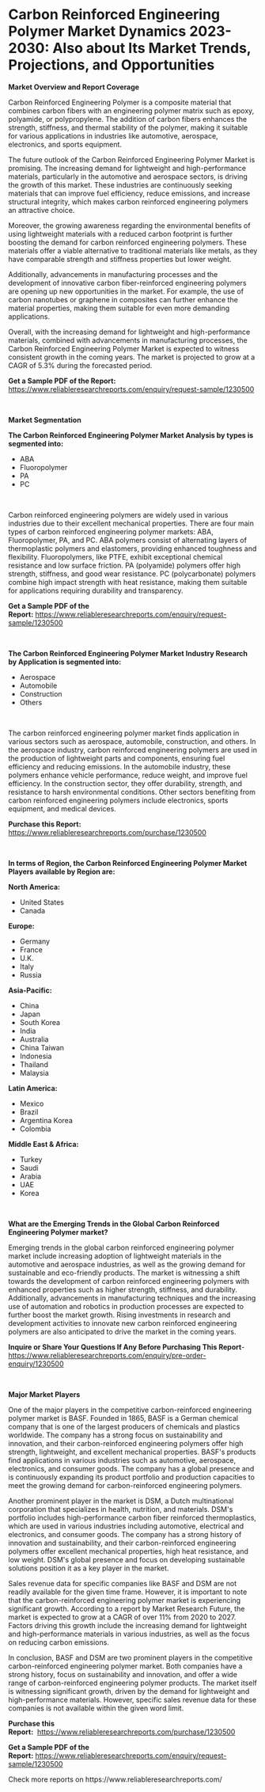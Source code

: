 <p><h1>Carbon Reinforced Engineering Polymer Market Dynamics 2023-2030: Also about Its Market Trends, Projections, and Opportunities</h1></p><p><strong>Market Overview and Report Coverage</strong></p>
<p><p>Carbon Reinforced Engineering Polymer is a composite material that combines carbon fibers with an engineering polymer matrix such as epoxy, polyamide, or polypropylene. The addition of carbon fibers enhances the strength, stiffness, and thermal stability of the polymer, making it suitable for various applications in industries like automotive, aerospace, electronics, and sports equipment.</p><p>The future outlook of the Carbon Reinforced Engineering Polymer Market is promising. The increasing demand for lightweight and high-performance materials, particularly in the automotive and aerospace sectors, is driving the growth of this market. These industries are continuously seeking materials that can improve fuel efficiency, reduce emissions, and increase structural integrity, which makes carbon reinforced engineering polymers an attractive choice.</p><p>Moreover, the growing awareness regarding the environmental benefits of using lightweight materials with a reduced carbon footprint is further boosting the demand for carbon reinforced engineering polymers. These materials offer a viable alternative to traditional materials like metals, as they have comparable strength and stiffness properties but lower weight.</p><p>Additionally, advancements in manufacturing processes and the development of innovative carbon fiber-reinforced engineering polymers are opening up new opportunities in the market. For example, the use of carbon nanotubes or graphene in composites can further enhance the material properties, making them suitable for even more demanding applications.</p><p>Overall, with the increasing demand for lightweight and high-performance materials, combined with advancements in manufacturing processes, the Carbon Reinforced Engineering Polymer Market is expected to witness consistent growth in the coming years. The market is projected to grow at a CAGR of 5.3% during the forecasted period.</p></p>
<p><strong>Get a Sample PDF of the Report:</strong> <a href="https://www.reliableresearchreports.com/enquiry/request-sample/1230500">https://www.reliableresearchreports.com/enquiry/request-sample/1230500</a></p>
<p>&nbsp;</p>
<p><strong>Market Segmentation</strong></p>
<p><strong>The Carbon Reinforced Engineering Polymer Market Analysis by types is segmented into:</strong></p>
<p><ul><li>ABA</li><li>Fluoropolymer</li><li>PA</li><li>PC</li></ul></p>
<p>&nbsp;</p>
<p><p>Carbon reinforced engineering polymers are widely used in various industries due to their excellent mechanical properties. There are four main types of carbon reinforced engineering polymer markets: ABA, Fluoropolymer, PA, and PC. ABA polymers consist of alternating layers of thermoplastic polymers and elastomers, providing enhanced toughness and flexibility. Fluoropolymers, like PTFE, exhibit exceptional chemical resistance and low surface friction. PA (polyamide) polymers offer high strength, stiffness, and good wear resistance. PC (polycarbonate) polymers combine high impact strength with heat resistance, making them suitable for applications requiring durability and transparency.</p></p>
<p><strong>Get a Sample PDF of the Report:</strong>&nbsp;<a href="https://www.reliableresearchreports.com/enquiry/request-sample/1230500">https://www.reliableresearchreports.com/enquiry/request-sample/1230500</a></p>
<p>&nbsp;</p>
<p><strong>The Carbon Reinforced Engineering Polymer Market Industry Research by Application is segmented into:</strong></p>
<p><ul><li>Aerospace</li><li>Automobile</li><li>Construction</li><li>Others</li></ul></p>
<p>&nbsp;</p>
<p><p>The carbon reinforced engineering polymer market finds application in various sectors such as aerospace, automobile, construction, and others. In the aerospace industry, carbon reinforced engineering polymers are used in the production of lightweight parts and components, ensuring fuel efficiency and reducing emissions. In the automobile industry, these polymers enhance vehicle performance, reduce weight, and improve fuel efficiency. In the construction sector, they offer durability, strength, and resistance to harsh environmental conditions. Other sectors benefiting from carbon reinforced engineering polymers include electronics, sports equipment, and medical devices.</p></p>
<p><strong>Purchase this Report:</strong>&nbsp; <a href="https://www.reliableresearchreports.com/purchase/1230500">https://www.reliableresearchreports.com/purchase/1230500</a></p>
<p>&nbsp;</p>
<p><strong>In terms of Region, the Carbon Reinforced Engineering Polymer Market Players available by Region are:</strong></p>
<p>
    <p> <strong> North America: </strong>
        <ul>
            <li>United States</li>
            <li>Canada</li>
        </ul>
        </p> 
    <p> <strong> Europe: </strong>
        <ul>
            <li>Germany</li>
            <li>France</li>
            <li>U.K.</li>
            <li>Italy</li>
            <li>Russia</li>
        </ul>
        </p> 
    <p> <strong> Asia-Pacific: </strong>
        <ul>
            <li>China</li>
            <li>Japan</li>
            <li>South Korea</li>
            <li>India</li>
            <li>Australia</li>
            <li>China Taiwan</li>
            <li>Indonesia</li>
            <li>Thailand</li>
            <li>Malaysia</li>
        </ul>
        </p> 
    <p> <strong> Latin America: </strong>
        <ul>
            <li>Mexico</li>
            <li>Brazil</li>
            <li>Argentina Korea</li>
            <li>Colombia</li>
        </ul>
        </p> 
    <p> <strong> Middle East & Africa: </strong>
        <ul>
            <li>Turkey</li>
            <li>Saudi</li>
            <li>Arabia</li>
            <li>UAE</li>
            <li>Korea</li>
        </ul>
    </p>
    </p>
<p>&nbsp;</p>
<p><strong>What are the Emerging Trends in the Global Carbon Reinforced Engineering Polymer market?</strong></p>
<p><p>Emerging trends in the global carbon reinforced engineering polymer market include increasing adoption of lightweight materials in the automotive and aerospace industries, as well as the growing demand for sustainable and eco-friendly products. The market is witnessing a shift towards the development of carbon reinforced engineering polymers with enhanced properties such as higher strength, stiffness, and durability. Additionally, advancements in manufacturing techniques and the increasing use of automation and robotics in production processes are expected to further boost the market growth. Rising investments in research and development activities to innovate new carbon reinforced engineering polymers are also anticipated to drive the market in the coming years.</p></p>
<p><strong>Inquire or Share Your Questions If Any Before Purchasing This Report</strong>- <a href="https://www.reliableresearchreports.com/enquiry/pre-order-enquiry/1230500">https://www.reliableresearchreports.com/enquiry/pre-order-enquiry/1230500</a></p>
<p>&nbsp;</p>
<p><strong>Major Market Players</strong></p>
<p><p>One of the major players in the competitive carbon-reinforced engineering polymer market is BASF. Founded in 1865, BASF is a German chemical company that is one of the largest producers of chemicals and plastics worldwide. The company has a strong focus on sustainability and innovation, and their carbon-reinforced engineering polymers offer high strength, lightweight, and excellent mechanical properties. BASF's products find applications in various industries such as automotive, aerospace, electronics, and consumer goods. The company has a global presence and is continuously expanding its product portfolio and production capacities to meet the growing demand for carbon-reinforced engineering polymers.</p><p>Another prominent player in the market is DSM, a Dutch multinational corporation that specializes in health, nutrition, and materials. DSM's portfolio includes high-performance carbon fiber reinforced thermoplastics, which are used in various industries including automotive, electrical and electronics, and consumer goods. The company has a strong history of innovation and sustainability, and their carbon-reinforced engineering polymers offer excellent mechanical properties, high heat resistance, and low weight. DSM's global presence and focus on developing sustainable solutions position it as a key player in the market.</p><p>Sales revenue data for specific companies like BASF and DSM are not readily available for the given time frame. However, it is important to note that the carbon-reinforced engineering polymer market is experiencing significant growth. According to a report by Market Research Future, the market is expected to grow at a CAGR of over 11% from 2020 to 2027. Factors driving this growth include the increasing demand for lightweight and high-performance materials in various industries, as well as the focus on reducing carbon emissions.</p><p>In conclusion, BASF and DSM are two prominent players in the competitive carbon-reinforced engineering polymer market. Both companies have a strong history, focus on sustainability and innovation, and offer a wide range of carbon-reinforced engineering polymer products. The market itself is witnessing significant growth, driven by the demand for lightweight and high-performance materials. However, specific sales revenue data for these companies is not available within the given word limit.</p></p>
<p><strong>Purchase this Report:</strong>&nbsp;&nbsp;<a href="https://www.reliableresearchreports.com/purchase/1230500">https://www.reliableresearchreports.com/purchase/1230500</a></p>
<p></p>
<p><strong>Get a Sample PDF of the Report:</strong>&nbsp;<a href="https://www.reliableresearchreports.com/enquiry/request-sample/1230500">https://www.reliableresearchreports.com/enquiry/request-sample/1230500</a></p>
<p>Check more reports on https://www.reliableresearchreports.com/</p>
